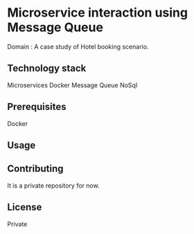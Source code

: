 # Microservice interaction using Message Queue
Domain : A case study of Hotel booking scenario.


## Technology stack
Microservices
Docker
Message Queue
NoSql

## Prerequisites
Docker

## Usage

## Contributing
It is a private repository for now.

## License
Private
